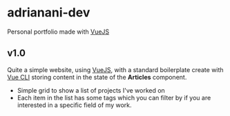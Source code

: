 # adrianani-dev

Personal portfolio made with [VueJS](https://vuejs.org/)

## v1.0

Quite a simple website, using [VueJS](https://vuejs.org/), with a standard boilerplate create with [Vue CLI](https://cli.vuejs.org/) storing content in the state of the __Articles__ component.

* Simple grid to show a list of projects I've worked on
* Each item in the list has some tags which you can filter by if you are interested in a specific field of my work.